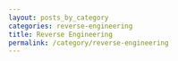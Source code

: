```yaml
---
layout: posts_by_category
categories: reverse-engineering
title: Reverse Engineering
permalink: /category/reverse-engineering
---
```

